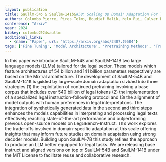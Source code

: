 ```yaml
---
layout: publication
title: Saullm-54b & Saullm-141b&#58; Scaling Up Domain Adaptation For The Legal Domain
authors: Colombo Pierre, Pires Telmo, Boudiaf Malik, Melo Rui, Culver Dominic, Morgado Sofia, Malaboeuf Etienne, Hautreux Gabriel, Charpentier Johanne, Desa Michael
conference: "Arxiv"
year: 2024
bibkey: colombo2024saullm
additional_links:
  - {name: "Paper", url: "https://arxiv.org/abs/2407.19584"}
tags: ['Fine Tuning', 'Model Architecture', 'Pretraining Methods', 'Training Techniques']
---
```

In this paper we introduce SaulLM-54B and SaulLM-141B two large language models (LLMs) tailored for the legal sector. These models which feature architectures of 54 billion and 141 billion parameters respectively are based on the Mixtral architecture. The development of SaulLM-54B and SaulLM-141B is guided by large-scale domain adaptation divided into three strategies (1) the exploitation of continued pretraining involving a base corpus that includes over 540 billion of legal tokens (2) the implementation of a specialized legal instruction-following protocol and (3) the alignment of model outputs with human preferences in legal interpretations. The integration of synthetically generated data in the second and third steps enhances the models capabilities in interpreting and processing legal texts effectively reaching state-of-the-art performance and outperforming previous open-source models on LegalBench-Instruct. This work explores the trade-offs involved in domain-specific adaptation at this scale offering insights that may inform future studies on domain adaptation using strong decoder models. Building upon SaulLM-7B this study refines the approach to produce an LLM better equipped for legal tasks. We are releasing base instruct and aligned versions on top of SaulLM-54B and SaulLM-141B under the MIT License to facilitate reuse and collaborative research.
